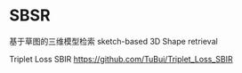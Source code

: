 # SBSR
基于草图的三维模型检索 sketch-based 3D Shape retrieval

Triplet Loss SBIR 
    https://github.com/TuBui/Triplet_Loss_SBIR
